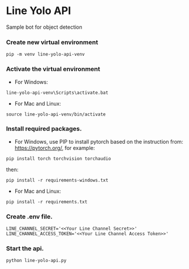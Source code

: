 # Line Yolo API

Sample bot for object detection

### Create new virtual environment
```
pip -m venv line-yolo-api-venv
```

### Activate the virtual environment

* For Windows:
```
line-yolo-api-venv\Scripts\activate.bat
```

* For Mac and Linux:
```
source line-yolo-api-venv/bin/activate
```

### Install required packages.

* For Windows, use PIP to install pytorch based on the instruction from: https://pytorch.org/, for example:
```
pip install torch torchvision torchaudio
```
then:
```
pip install -r requirements-windows.txt
```

* For Mac and Linux:
```
pip install -r requirements.txt
```

### Create .env file.
```
LINE_CHANNEL_SECRET='<<Your Line Channel Secret>>'
LINE_CHANNEL_ACCESS_TOKEN='<<Your Line Channel Access Token>>'
```

### Start the api.
```
python line-yolo-api.py
```
